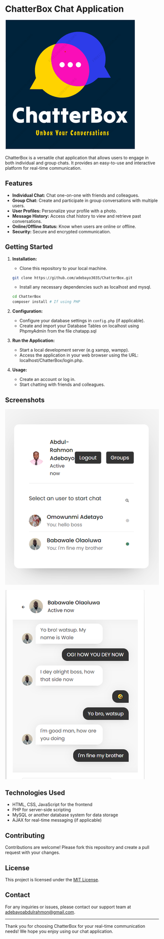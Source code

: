 # ChatterBox Chat Application

![ChatterBox Logo](logo.png)

ChatterBox is a versatile chat application that allows users to engage in both individual and group chats. It provides an easy-to-use and interactive platform for real-time communication.

## Features

- **Individual Chat:** Chat one-on-one with friends and colleagues.
- **Group Chat:** Create and participate in group conversations with multiple users.
- **User Profiles:** Personalize your profile with a photo.
- **Message History:** Access chat history to view and retrieve past conversations.
- **Online/Offline Status:** Know when users are online or offline.
- **Security:** Secure and encrypted communication.

## Getting Started

1. **Installation:**
   - Clone this repository to your local machine.

   ```bash
   git clone https://github.com/adebayo3035/ChatterBox.git
   ```

   - Install any necessary dependencies such as localhost and mysql.

   ```bash
   cd ChatterBox
   composer install # If using PHP
   ```

2. **Configuration:**
   - Configure your database settings in `config.php` (if applicable).
   - Create and import your Database Tables on localhost using PhpmyAdmin from the file chatapp.sql

3. **Run the Application:**
   - Start a local development server (e.g xampp, wampp).
   - Access the application in your web browser using the URL: localhost/ChatterBox/login.php.

4. **Usage:**
   - Create an account or log in.
   - Start chatting with friends and colleagues.

## Screenshots
![Screenshot 1](Screenshot-1.png)

![ScreenShot 2](Screenshot-2.png)

## Technologies Used

- HTML, CSS, JavaScript for the frontend
- PHP for server-side scripting
- MySQL or another database system for data storage
- AJAX for real-time messaging (if applicable)

## Contributing

Contributions are welcome! Please fork this repository and create a pull request with your changes.

## License

This project is licensed under the [MIT License](LICENSE).

## Contact

For any inquiries or issues, please contact our support team at adebayoabdulrahmon@gmail.com.

---

Thank you for choosing ChatterBox for your real-time communication needs! We hope you enjoy using our chat application.